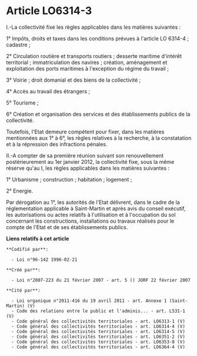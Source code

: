 # Article LO6314-3

I.-La collectivité fixe les règles applicables dans les matières suivantes : 

1° Impôts, droits et taxes dans les conditions prévues à l'article LO 6314-4 ; cadastre ; 

2° Circulation routière et transports routiers ; desserte maritime d'intérêt territorial ; immatriculation des navires ;
création, aménagement et exploitation des ports maritimes à l'exception du régime du travail ; 

3° Voirie ; droit domanial et des biens de la collectivité ; 

4° Accès au travail des étrangers ; 

5° Tourisme ; 

6° Création et organisation des services et des établissements publics de la collectivité. 

Toutefois, l'Etat demeure compétent pour fixer, dans les matières mentionnées aux 1° à 6°, les règles relatives à la
recherche, à la constatation et à la répression des infractions pénales. 

II.-A compter de sa première réunion suivant son renouvellement postérieurement au 1er janvier 2012, la collectivité fixe,
sous la même réserve qu'au I, les règles applicables dans les matières suivantes : 

1° Urbanisme ; construction ; habitation ; logement ; 

2° Energie. 

Par dérogation au 1°, les autorités de l'Etat délivrent, dans le cadre de la réglementation applicable à Saint-Martin et
après avis du conseil exécutif, les autorisations ou actes relatifs à l'utilisation et à l'occupation du sol concernant les
constructions, installations ou travaux réalisés pour le compte de l'Etat et de ses établissements publics.

**Liens relatifs à cet article**

	**Codifié par**:

	  - Loi n°96-142 1996-02-21

	**Créé par**:

	  - Loi n°2007-223 du 21 février 2007 - art. 5 () JORF 22 février 2007

	**Cité par**:

	  - Loi organique n°2011-416 du 19 avril 2011 - art. Annexe 1 (Saint-Martin) (V)
	  - Code des relations entre le public et l'adminis... - art. L531-1 (V)
	  - Code général des collectivités territoriales - art. LO6313-1 (V)
	  - Code général des collectivités territoriales - art. LO6314-4 (V)
	  - Code général des collectivités territoriales - art. LO6314-5 (V)
	  - Code général des collectivités territoriales - art. LO6351-2 (V)
	  - Code général des collectivités territoriales - art. LO6353-8 (V)
	  - Code général des collectivités territoriales - art. LO6364-4 (V)
